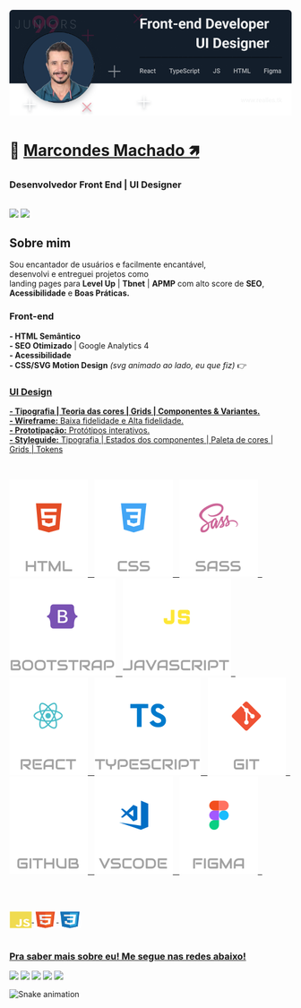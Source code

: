 [![Marcondes Machado](./img/banner-03.png)](https://marcondesjm.github.io/portfolio)

# 👋 <b>[Marcondes Machado 🡽](https://www.linkedin.com/in/marcondes-machado-29761823b/)</b>
### <b>Desenvolvedor Front End</b> | <b>UI Designer</b>
<br />





  <img height="180em" src="https://github-readme-stats.vercel.app/api?username=marcondesjm&show_icons=true&theme=tokyonight&include_all_commits=true&count_private=true"/>
   <img height="180em" src="https://github-readme-stats.vercel.app/api/top-langs/?username=marcondesjm&layout=compact&langs_count=6&theme=tokyonight"/>
 
 
 <div>

  ## <b>Sobre mim</b>
Sou encantador de usuários e facilmente encantável, <br />
desenvolvi e entreguei projetos como <br />
landing pages para <b>Level Up</b> | <b>Tbnet</b> | <b>APMP</b> com alto score de <b>SEO</b>, <b>Acessibilidade</b> e <b>Boas Práticas.</b>
### <b>Front-end</b>
 <b>- HTML Semântico</b> <br />
 <b>- SEO Otimizado</b> | Google Analytics 4 <br />
 <b>- Acessibilidade</b> <br />
 <b>- CSS/SVG Motion Design</b> _(svg animado ao lado, eu que fiz)_ 👉
   <a href="https://github.com/marcondesjm">
 
### <b>UI Design</b>
 <b>- Tipografia | Teoria das cores | Grids | Componentes & Variantes.</b> <br />
 <b>- Wireframe:</b> Baixa fidelidade e Alta fidelidade. <br />
 <b>- Prototipação:</b> Protótipos interativos. <br />
 <b>- Styleguide:</b> Tipografia | Estados dos componentes | Paleta de cores | Grids | Tokens <br />
</div>

<div style="display: inline_block; text-decoration: none; margin-bottom: 30px"><br>
  
  ![HTML](./img/html.svg) &nbsp;
  ![CSS](./img/css.svg) &nbsp;
  ![SASS](./img/sass.svg) &nbsp;
  ![Bootstrap](./img/bootstrap.svg) &nbsp;
  ![JS](./img/js.svg) &nbsp;
  ![JS](./img/react.svg) &nbsp;
  ![JS](./img/ts.svg) &nbsp;
  ![Git](./img/git.svg) &nbsp;
  ![Github](./img/github.svg) &nbsp;
  ![VSCode](./img/vscode.svg) &nbsp;
  ![Figma](./img/figma.svg) &nbsp;

</div>
<br />

<div>
<div style="display: inline_block"><br>
  <img align="center" alt="Js" height="30" width="40" src="https://raw.githubusercontent.com/devicons/devicon/master/icons/javascript/javascript-plain.svg">
  <img align="center" alt="HTML" height="30" width="40" src="https://raw.githubusercontent.com/devicons/devicon/master/icons/html5/html5-original.svg">
  <img align="center" alt="CSS" height="30" width="40" src="https://raw.githubusercontent.com/devicons/devicon/master/icons/css3/css3-original.svg">
</div>
 
 <br>
 
  ### Pra saber mais sobre eu!  Me segue nas redes abaixo!
 
<div> 
  <a href="https://www.youtube.com/marcondesjm" target="_blank"><img src="https://img.shields.io/badge/YouTube-FF0000?style=for-the-badge&logo=youtube&logoColor=white" target="_blank"></a>
  <a href="https://instagram.com/marcondesjm" target="_blank"><img src="https://img.shields.io/badge/-Instagram-%23E4405F?style=for-the-badge&logo=instagram&logoColor=white" target="_blank"></a>
 <a href="https://discord.gg/5DVhGKVf4h" target="_blank"><img src="https://img.shields.io/badge/Discord-7289DA?style=for-the-badge&logo=discord&logoColor=white" target="_blank"></a> 
  <a href = "mailto:marcondes.machado.ti@gmail.com"><img src="https://img.shields.io/badge/-Gmail-%23333?style=for-the-badge&logo=gmail&logoColor=white" target="_blank"></a>
  <a href="https://www.linkedin.com/in/marcondesjm" target="_blank"><img src="https://img.shields.io/badge/-LinkedIn-%230077B5?style=for-the-badge&logo=linkedin&logoColor=white" target="_blank"></a> 
 
 ![Snake animation](https://github.com/devemdobro/devemdobro/blob/output/github-contribution-grid-snake.svg)
</div>
